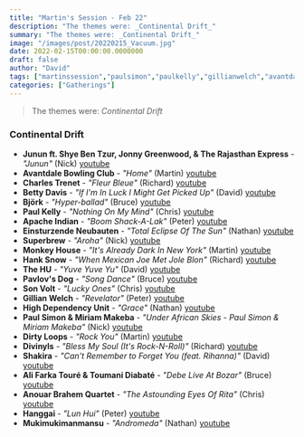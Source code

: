 ```yaml
---
title: "Martin's Session - Feb 22"
description: "The themes were: _Continental Drift_"
summary: "The themes were: _Continental Drift_"
image: "/images/post/20220215_Vacuum.jpg"
date: 2022-02-15T00:00:00.0000000
draft: false
author: "David"
tags: ["martinssession","paulsimon","paulkelly","gillianwelch","avantdalebowlingclub","sonvolt","björk","hanggai","divinyls","bettydavis","einsturzendeneubauten","thehu","alifarkatouré","hdu","shakira","hanksnow","superbrew","pavlovsdog","dirtyloops","monkeyhouse","apacheindian","miriammakeba","charlestrenet","jonnygreenwood","toumanidiabaté","mukimukimanmansu","jununftshyebentzur","anouarbrahemquartet","andtherajasthanexpress","youtube"]
categories: ["Gatherings"]
---
```

> The themes were: _Continental Drift_
### Continental Drift
- **Junun ft. Shye Ben Tzur, Jonny Greenwood, & The Rajasthan Express** - _"Junun"_ (Nick) [youtube](https://www.youtube.com/watch?v=NWbj_XYLwPo)
- **Avantdale Bowling Club** - _"Home"_ (Martin) [youtube](https://www.youtube.com/watch?v=GgpxVJXGNhg)
- **Charles Trenet** - _"Fleur Bleue"_ (Richard) [youtube](https://www.youtube.com/watch?v=hx4OlC89OOA)
- **Betty Davis** - _"If I'm In Luck I Might Get Picked Up"_ (David) [youtube](https://www.youtube.com/watch?v=nGFCHdixGTY)
- **Björk** - _"Hyper-ballad"_ (Bruce) [youtube](https://www.youtube.com/watch?v=6CSiU0j_lFA)
- **Paul Kelly** - _"Nothing On My Mind"_ (Chris) [youtube](https://www.youtube.com/watch?v=DIzVTSJFa9I)
- **Apache Indian** - _"Boom Shack-A-Lak"_ (Peter) [youtube](https://www.youtube.com/watch?v=kZzBd41NuZw)
- **Einsturzende Neubauten** - _"Total Eclipse Of The Sun"_ (Nathan) [youtube](https://www.youtube.com/watch?v=hynu6z86d-I)
- **Superbrew** - _"Aroha"_ (Nick) [youtube](https://www.youtube.com/watch?v=IGbAU4yNpL4)
- **Monkey House** - _"It's Already Dark In New York"_ (Martin) [youtube](https://www.youtube.com/watch?v=x4PMH2gp0ks)
- **Hank Snow** - _"When Mexican Joe Met Jole Blon"_ (Richard) [youtube](https://www.youtube.com/watch?v=DlyFE0lytQY)
- **The HU** - _"Yuve Yuve Yu"_ (David) [youtube](https://www.youtube.com/watch?v=v4xZUr0BEfE)
- **Pavlov's Dog** - _"Song Dance"_ (Bruce) [youtube](https://www.youtube.com/watch?v=BNHt80VH-x0)
- **Son Volt** - _"Lucky Ones"_ (Chris) [youtube](https://www.youtube.com/watch?v=GGycyViG8n8)
- **Gillian Welch** - _"Revelator"_ (Peter) [youtube](https://www.youtube.com/watch?v=4gEc5Pq50xo)
- **High Dependency Unit** - _"Grace"_ (Nathan) [youtube](https://www.youtube.com/watch?v=KQaNytQFZjs)
- **Paul Simon & Miriam Makeba** - _"Under African Skies - Paul Simon & Miriam Makeba"_ (Nick) [youtube](https://www.youtube.com/watch?v=85rr5SqrCZI)
- **Dirty Loops** - _"Rock You"_ (Martin) [youtube](https://www.youtube.com/watch?v=gYc5zrXC52k)
- **Divinyls** - _"Bless My Soul (It's Rock-N-Roll)"_ (Richard) [youtube](https://www.youtube.com/watch?v=5qtvtwxYNV8)
- **Shakira** - _"Can't Remember to Forget You (feat. Rihanna)"_ (David) [youtube](https://www.youtube.com/watch?v=o3mP3mJDL2k)
- **Ali Farka Touré & Toumani Diabaté** - _"Debe Live At Bozar"_ (Bruce) [youtube](https://www.youtube.com/watch?v=pJUE03aeaQ4)
- **Anouar Brahem Quartet** - _"The Astounding Eyes Of Rita"_ (Chris) [youtube](https://www.youtube.com/watch?v=9LWLwH8MKWM)
- **Hanggai** - _"Lun Hui"_ (Peter) [youtube](https://www.youtube.com/watch?v=UQzf0vZzLWg)
- **Mukimukimanmansu** - _"Andromeda"_ (Nathan) [youtube](https://www.youtube.com/watch?v=TMtb6kDvFT8)

